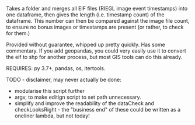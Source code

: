 Takes a folder and merges all EIF files (RIEGL image event timestamps) into one dataframe, then gives the length (i.e. timestamp count) of the dataframe.
This number can then be compared against the image file count, to ensure no bonus images or timestamps are present (or rather, to check for them.)

Provided without guarantee, whipped up pretty quickly. Has some commentary. 
If you add geopandas, you could very easily use it to convert the eif to shp for another process, but most GIS tools can do this already.

REQUIRES: py 3.7+, pandas, os, itertools.

TODO - disclaimer, may never actually be done: 
- modularise this script further
- argv, to make editign script to set path unnecessary.
- simplify and improve the readability of the dataCheck and checkLooksRight - the "business end" of these could be written as a oneliner lambda, but not today!
